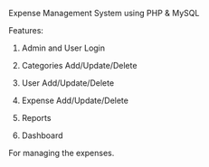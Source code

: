 Expense Management System using PHP & MySQL 

Features:

1. Admin and User Login

2. Categories Add/Update/Delete
3. User Add/Update/Delete 

4. Expense Add/Update/Delete 

5. Reports
6. Dashboard

For managing the expenses.
